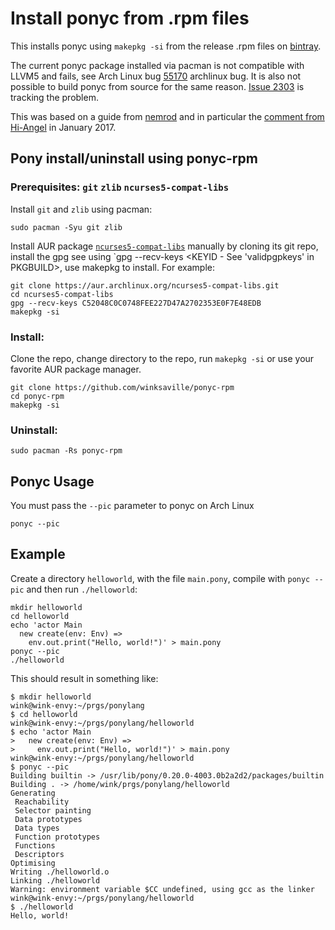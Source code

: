 # Install ponyc from .rpm files
This installs ponyc using `makepkg -si` from the release .rpm
files on [bintray](https://bintray.com/pony-language/ponyc-rpm).

The current ponyc package installed via pacman is not compatible with
LLVM5 and fails, see Arch Linux bug
[55170](https://bugs.archlinux.org/task/55170) archlinux bug.
It is also not possible to build ponyc from source for
the same reason. [Issue 2303](https://github.com/ponylang/ponyc/pull/2303)
is tracking the problem.

This was based on a guide from
[nemrod](http://nemrod.se/guides/install-rpm-packages-on-arch-linux)
and in particular the
[comment from Hi-Angel](http://nemrod.se/guides/install-rpm-packages-on-arch-linux/#comment-183470)
in January 2017.

## Pony install/uninstall using ponyc-rpm
### Prerequisites: `git` `zlib` `ncurses5-compat-libs`

Install `git` and `zlib` using pacman:
```
sudo pacman -Syu git zlib
```

Install AUR package [`ncurses5-compat-libs`](https://aur.archlinux.org/packages/ncurses5-compat-libs/)
manually by cloning its git repo, install the gpg see using `gpg --recv-keys <KEYID - See 'validpgpkeys' in PKGBUILD>, use makepkg to install. For example:
```
git clone https://aur.archlinux.org/ncurses5-compat-libs.git
cd ncurses5-compat-libs
gpg --recv-keys C52048C0C0748FEE227D47A2702353E0F7E48EDB
makepkg -si
```

### Install:
Clone the repo, change directory to the repo, run `makepkg -si`
or use your favorite AUR package manager.
```
git clone https://github.com/winksaville/ponyc-rpm
cd ponyc-rpm
makepkg -si
```

### Uninstall:
```
sudo pacman -Rs ponyc-rpm
```

## Ponyc Usage
You must pass the `--pic` parameter to ponyc on Arch Linux
```
ponyc --pic
```

## Example
Create a directory `helloworld`, with the file `main.pony`,
compile with `ponyc --pic` and then run `./helloworld`:
```
mkdir helloworld
cd helloworld
echo 'actor Main
  new create(env: Env) =>
    env.out.print("Hello, world!")' > main.pony
ponyc --pic
./helloworld
```
This should result in something like:
```
$ mkdir helloworld
wink@wink-envy:~/prgs/ponylang
$ cd helloworld
wink@wink-envy:~/prgs/ponylang/helloworld
$ echo 'actor Main
>   new create(env: Env) =>
>     env.out.print("Hello, world!")' > main.pony
wink@wink-envy:~/prgs/ponylang/helloworld
$ ponyc --pic
Building builtin -> /usr/lib/pony/0.20.0-4003.0b2a2d2/packages/builtin
Building . -> /home/wink/prgs/ponylang/helloworld
Generating
 Reachability
 Selector painting
 Data prototypes
 Data types
 Function prototypes
 Functions
 Descriptors
Optimising
Writing ./helloworld.o
Linking ./helloworld
Warning: environment variable $CC undefined, using gcc as the linker
wink@wink-envy:~/prgs/ponylang/helloworld
$ ./helloworld
Hello, world!
```
